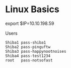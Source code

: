 # Linux Basics 

export $IP=10.10.198.59

Users
```
Shiba1 pass-shiba1
Shiba2 pass-pinguftw
Shiba3 pass-happynootnoises
Shiba4 pass-test1234
root   pass-notsofast
```
